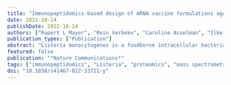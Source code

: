 ```yaml
---
title: "Immunopeptidomics-based design of mRNA vaccine formulations against Listeria monocytogenes"
date: 2022-10-14
publishDate: 2022-10-14
authors: ["Rupert L Mayer", "Rein Verbeke", "Caroline Asselman", "Ilke Aernout", "Adillah Gul", "Denzel Eggermont", "Katie Boucher", "Fabien Thery", "Teresa M Maia", "Hans Demol", "Ralf Gabriels", "Lennart Martens", "Christophe Bécavin", "Stefaan C De Smedt", "Bart Vandekerckhove", "Ine Lentacker", "Francis Impens"]
publication_types: ["Publication"]
abstract: "Listeria monocytogenes is a foodborne intracellular bacterial pathogen leading to human listeriosis. Despite a high mortality rate and increasing antibiotic resistance no clinically approved vaccine against Listeria is available. Attenuated Listeria strains offer protection and are tested as antitumor vaccine vectors, but would benefit from a better knowledge on immunodominant vector antigens. To identify novel antigens, we screen for Listeria peptides presented on the surface of infected human cell lines by mass spectrometry-based immunopeptidomics. In between more than 15,000 human self-peptides, we detect 68 Listeria immunopeptides from 42 different bacterial proteins, including several known antigens. Peptides presented on different cell lines are often derived from the same bacterial surface proteins, classifying these antigens as potential vaccine candidates. Encoding these highly presented antigens in lipid nanoparticle mRNA vaccine formulations results in specific CD8+ T-cell responses and induces protection in vaccination challenge experiments in mice. Our results can serve as a starting point for the development of a clinical mRNA vaccine against Listeria and aid to improve attenuated Listeria vaccines and vectors, demonstrating the power of immunopeptidomics for next-generation bacterial vaccine development."
featured: false
publication: "*Nature Communications*"
tags: ["immunopeptidomics", "Listeria", "proteomics", "mass spectrometry"]
doi: "10.1038/s41467-022-33721-y"
---
```

